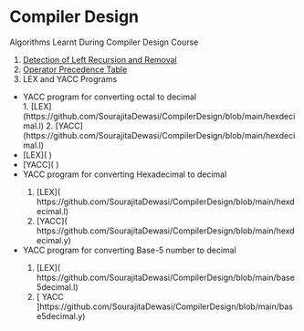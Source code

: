 # Compiler Design
Algorithms Learnt During Compiler Design Course
1. [Detection of Left Recursion and Removal](https://github.com/SourajitaDewasi/CompilerDesign/tree/main/RemovingLeftRecursion)
2. [Operator Precedence Table](https://github.com/SourajitaDewasi/CompilerDesign/blob/main/OperatorPrecedenceParsing.cpp)
3. LEX and YACC Programs
 <ul>
  <li>YACC program for converting octal to decimal</li>
     1. [LEX](https://github.com/SourajitaDewasi/CompilerDesign/blob/main/hexdecimal.l)
     2. [YACC](https://github.com/SourajitaDewasi/CompilerDesign/blob/main/hexdecimal.l)
      <li>[LEX](  )</li>
      <li>[YACC](   )</li>
     </ol>
  <li>YACC program for converting Hexadecimal to decimal</li>
      <ol> 
      <li> [LEX]( https://github.com/SourajitaDewasi/CompilerDesign/blob/main/hexdecimal.l) </li>
      <li> [YACC]( https://github.com/SourajitaDewasi/CompilerDesign/blob/main/hexdecimal.y) </li>
     </ol>
  <li>YACC program for converting Base-5 number to decimal</li>
      <ol> 
      <li> [LEX]( https://github.com/SourajitaDewasi/CompilerDesign/blob/main/base5decimal.l) </li>
      <li> [ YACC ]https://github.com/SourajitaDewasi/CompilerDesign/blob/main/base5decimal.y) </li>
     </ol>
</ul>
